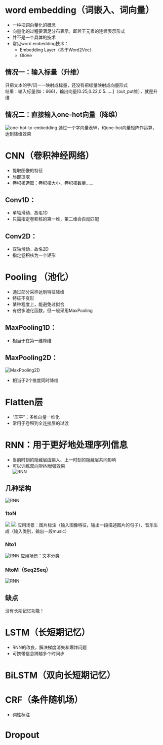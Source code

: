# word embedding（词嵌入、词向量）
- 一种把词向量化的概念
- 向量化的过程要满足分布表示，即若干元素的连续表示形式
- 并不是一个具体的技术
- 常见word embedding技术：
    - Embedding Layer（基于Word2Vec） 
    - GloVe
## 情况一：输入标量（升维）
只把文本的字/词一一映射成标量，还没有把标量映射成向量形式  
结果：输入标量(如：666)，输出向量[0.25,0.22,0.5……]（out_put维），就是升维     
## 情况二：直接输入one-hot向量（降维）
![one-hot-to-embedding](https://img-blog.csdnimg.cn/20190412220355799.png)
通过一个字向量表W，和one-hot向量矩阵作运算，达到降维效果










# CNN（卷积神经网络）
- 提取图像的特征
- 局部提取
- 卷积核选取：卷积核大小、卷积核数量……
## Conv1D：
- 单轴滑动，故名1D
- 只需指定卷积核的第一维，第二维会自动匹配
## Conv2D：
- 双轴滑动，故名2D
- 指定卷积核为一个矩形





# Pooling （池化）
- 通过部分采样达到特征降维
- 特征不变形
- 某种程度上，能避免过拟合
- 有很多池化函数，但一般采用MaxPooling
## MaxPooling1D：
- 相当于在第一维降维
## MaxPooling2D：
![MaxPooling2D](https://img2018.cnblogs.com/blog/991470/201902/991470-20190208201508704-368644792.png)
- 相当于2个维度同时降维





# Flatten层
- “压平”：多维向量一维化
- 常用于卷积到全连接层的过渡








# RNN：用于更好地处理序列信息
- 当前时刻的隐藏层由输入、上一时刻的隐藏层共同影响
- 可以训练双向RNN增强效果  
![RNN](https://pic3.zhimg.com/80/v2-9e50e23bd3dff0d91b0198d0e6b6429a_hd.jpg)  

## 几种架构
![RNN](https://pic2.zhimg.com/80/v2-6522f0e0cd9740f45e1ee46591898081_hd.jpg)
### 1toN
![](https://pic3.zhimg.com/80/v2-87ebd6a82e32e81657682ffa0ba084ee_hd.jpg)
![](https://pic1.zhimg.com/80/v2-16e626b6e99fb1d23c8a54536f7d28dc_hd.jpg)
应用场景：图片标注（输入图像特征，输出一段描述图片的句子）、音乐生成（输入类别，输出一段music）  

### Nto1
![RNN](https://pic1.zhimg.com/80/v2-6caa75392fe47801e605d5e8f2d3a100_hd.jpg)
应用场景：文本分类
### NtoM（Seq2Seq）
![RNN](https://pic4.zhimg.com/80/v2-77e8a977fc3d43bec8b05633dc52ff9f_hd.jpg)

## 缺点
没有长期记忆功能！

# LSTM（长短期记忆）
- RNN的改良，解决梯度消失和爆炸问题
- 可携带信息跨越多个时间步

# BiLSTM（双向长短期记忆）


# CRF（条件随机场）
- 词性标注

# Dropout
